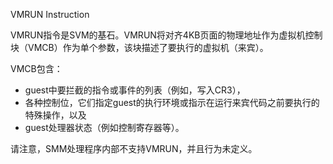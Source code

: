 VMRUN Instruction


VMRUN指令是SVM的基石。VMRUN将对齐4KB页面的物理地址作为虚拟机控制块（VMCB）作为单个参数，该块描述了要执行的虚拟机（来宾）。

VMCB包含：
* guest中要拦截的指令或事件的列表（例如，写入CR3），
* 各种控制位，它们指定guest的执行环境或指示在运行来宾代码之前要执行的特殊操作，以及
* guest处理器状态（例如控制寄存器等）。

请注意，SMM处理程序内部不支持VMRUN，并且行为未定义。